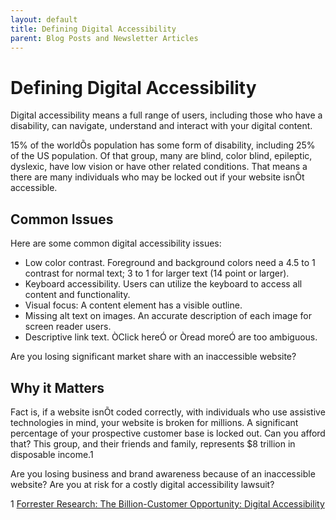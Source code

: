 ```yaml
---
layout: default
title: Defining Digital Accessibility
parent: Blog Posts and Newsletter Articles
---
```


# Defining Digital Accessibility

Digital accessibility means a full range of users, including those who have a disability, can navigate, understand and interact with your digital content.

15% of the worldÕs population has some form of disability, including 25% of the US population. Of that group, many are blind, color blind, epileptic, dyslexic, have low vision or have other related conditions. That means a there are many individuals who may be locked out if your website isnÕt accessible. 

## Common Issues
Here are some common digital accessibility issues:

* Low color contrast. Foreground and background colors need a 4.5 to 1 contrast for normal text; 3 to 1 for larger text (14 point or larger).
* Keyboard accessibility. Users can utilize the keyboard to access all content and functionality.
* Visual focus: A content element has a visible outline.
* Missing alt text on images. An accurate description of each image for screen reader users. 
* Descriptive link text. ÒClick hereÓ or Òread moreÓ are too ambiguous. 

Are you losing significant market share with an inaccessible website?

## Why it Matters

Fact is, if a website isnÕt coded correctly, with individuals who use assistive technologies in mind, your website is broken for millions. A significant percentage of your prospective customer base is locked out. Can you afford that? This group, and their friends and family, represents $8 trillion in disposable income.1 

Are you losing business and brand awareness because of an inaccessible website? Are you at risk for a costly digital accessibility lawsuit?


1 [Forrester Research: The Billion-Customer Opportunity: Digital Accessibility](https://www.forrester.com/report/The+BillionCustomer+Opportunity+Digital+Accessibility/-/E-RES143294) 
